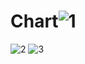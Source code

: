 # Chart![1](https://user-images.githubusercontent.com/91014957/217368330-1cb158e4-1051-4b07-84f1-536822d87eae.png)
![2](https://user-images.githubusercontent.com/91014957/217368342-ff141e01-a81e-4ced-8bc4-8c8378d7f4b6.png)
![3](https://user-images.githubusercontent.com/91014957/217368346-5bf7125f-8c8b-4cf9-810f-850f0cd1d7f7.png)
